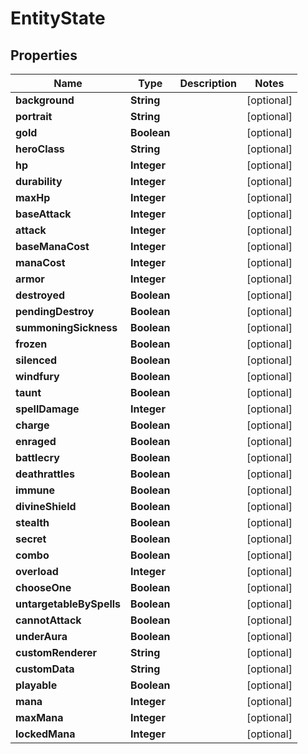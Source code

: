 
# EntityState

## Properties
Name | Type | Description | Notes
------------ | ------------- | ------------- | -------------
**background** | **String** |  |  [optional]
**portrait** | **String** |  |  [optional]
**gold** | **Boolean** |  |  [optional]
**heroClass** | **String** |  |  [optional]
**hp** | **Integer** |  |  [optional]
**durability** | **Integer** |  |  [optional]
**maxHp** | **Integer** |  |  [optional]
**baseAttack** | **Integer** |  |  [optional]
**attack** | **Integer** |  |  [optional]
**baseManaCost** | **Integer** |  |  [optional]
**manaCost** | **Integer** |  |  [optional]
**armor** | **Integer** |  |  [optional]
**destroyed** | **Boolean** |  |  [optional]
**pendingDestroy** | **Boolean** |  |  [optional]
**summoningSickness** | **Boolean** |  |  [optional]
**frozen** | **Boolean** |  |  [optional]
**silenced** | **Boolean** |  |  [optional]
**windfury** | **Boolean** |  |  [optional]
**taunt** | **Boolean** |  |  [optional]
**spellDamage** | **Integer** |  |  [optional]
**charge** | **Boolean** |  |  [optional]
**enraged** | **Boolean** |  |  [optional]
**battlecry** | **Boolean** |  |  [optional]
**deathrattles** | **Boolean** |  |  [optional]
**immune** | **Boolean** |  |  [optional]
**divineShield** | **Boolean** |  |  [optional]
**stealth** | **Boolean** |  |  [optional]
**secret** | **Boolean** |  |  [optional]
**combo** | **Boolean** |  |  [optional]
**overload** | **Integer** |  |  [optional]
**chooseOne** | **Boolean** |  |  [optional]
**untargetableBySpells** | **Boolean** |  |  [optional]
**cannotAttack** | **Boolean** |  |  [optional]
**underAura** | **Boolean** |  |  [optional]
**customRenderer** | **String** |  |  [optional]
**customData** | **String** |  |  [optional]
**playable** | **Boolean** |  |  [optional]
**mana** | **Integer** |  |  [optional]
**maxMana** | **Integer** |  |  [optional]
**lockedMana** | **Integer** |  |  [optional]



